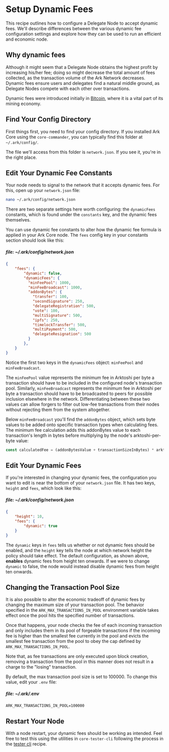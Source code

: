 # Setup Dynamic Fees

This recipe outlines how to configure a Delegate Node to accept dynamic fees. We'll describe differences between the various dynamic fee configuration settings and explore how they can be used to run an efficient and economic node.

## Why dynamic fees

Although it might seem that a Delegate Node obtains the highest profit by increasing his/her fee; doing so might decrease the total amount of fees collected, as the transaction volume of the Ark Network decreases. Dynamic fees ensure users and delegates find a natural middle ground, as Delegate Nodes compete with each other over transactions.

Dynamic fees were introduced initially in [Bitcoin](https://en.bitcoin.it/wiki/Miner_fees), where it is a vital part of its mining economy.

## Find Your Config Directory

First things first, you need to find your config directory. If you installed Ark Core using the `core-commander`, you can typically find this folder at `~/.ark/config/`.

The file we'll access from this folder is `network.json`. If you see it, you're in the right place.

## Edit Your Dynamic Fee Constants

Your node needs to signal to the network that it accepts dynamic fees. For this, open up your `network.json` file:

```bash
nano ~/.ark/config/network.json
```

There are two separate settings here worth configuring: the `dynamicFees` constants, which is found under the `constants` key, and the dynamic fees themselves.

You can use dynamic fee constants to alter how the dynamic fee formula is applied in your Ark Core node. The `fees` config key in your constants section should look like this:

##### file: ~/.ark/config/network.json

```json
{
    "fees": {
        "dynamic": false,
        "dynamicFees": {
          "minFeePool": 1000,
          "minFeeBroadcast": 1000,
          "addonBytes": {
            "transfer": 100,
            "secondSignature": 250,
            "delegateRegistration": 500,
            "vote": 100,
            "multiSignature": 500,
            "ipfs": 250,
            "timelockTransfer": 500,
            "multiPayment": 500,
            "delegateResignation": 500
          }
        },
    }
}
```

Notice the first two keys in the `dynamicFees` object: `minFeePool` and `minFeeBroadcast`.

The `minFeePool` value represents the minimum fee in Arktoshi per byte a transaction should have to be included in the configured node's transaction pool. Similarly, `minFeeBroadcast` represents the minimum fee in Arktoshi per byte a transaction should have to be broadcasted to peers for possible inclusion elsewhere in the network. Differentiating between these two values can allow forgers to filter out low-fee transactions from their nodes without rejecting them from the system altogether.

Below `minFeeBroadcast` you'll find the `addonBytes` object, which sets byte values to be added onto specific transaction types when calculating fees. The minimum fee calculation adds this addonBytes value to each transaction's length in bytes before multiplying by the node's arktoshi-per-byte value:

```js
const calculatedFee = (addonBytesValue + transactionSizeInBytes) * arktoshiPerByte
```

## Edit Your Dynamic Fees

If you're interested in changing your dynamic fees, the configuration you want to edit is near the bottom of your `network.json` file. It has two keys, `height` and `fees`, which look like this:

##### file: ~/.ark/config/network.json

```json
{
    "height": 10,
    "fees": {
        "dynamic": true
    }
}
```

The `dynamic` keys in `fees` tells us whether or not dynamic fees should be enabled, and the `height` key tells the node at which network height the policy should take effect. The default configuration, as shown above, **enables** dynamic fees from height ten onwards. If we were to change `dynamic` to false, the node would instead disable dynamic fees from height ten onwards.

## Changing the Transaction Pool Size

It is also possible to alter the economic tradeoff of dynamic fees by changing the maximum size of your transaction pool. The behavior specified in the `ARK_MAX_TRANSACTIONS_IN_POOL` environment variable takes effect once the pool hits the specified number of transactions.

Once that happens, your node checks the fee of each incoming transaction and only includes them in its pool of forgeable transactions if the incoming fee is higher than the smallest fee currently in the pool and evicts the smallest fee transaction from the pool to obey the cap defined by `ARK_MAX_TRANSACTIONS_IN_POOL`.

Note that, as fee transactions are only executed upon block creation, removing a transaction from the pool in this manner does not result in a charge to the "losing" transaction.

By default, the max transaction pool size is set to 100000. To change this value, edit your `.env` file:

##### file: ~/.ark/.env

```env
ARK_MAX_TRANSACTIONS_IN_POOL=100000
```

## Restart Your Node

With a node restart, your dynamic fees should be working as intended. Feel free to test this using the utilities in `core-tester-cli` following the process in the [tester cli](https://docs.ark.io/cookbook/developer/tester-cli-transaction.html) recipe.
